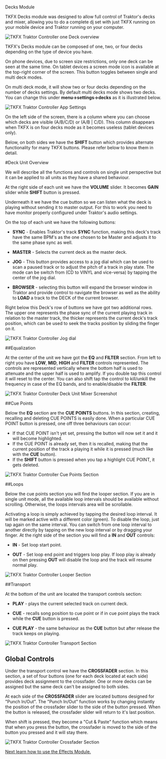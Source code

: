 #
Decks Module

TKFX Decks module was designed to allow full control of Traktor's decks and mixer, allowing you to do a complete dj set with just TKFX running on your mobile device and Traktor running on your computer.

![TKFX Traktor Controller one Deck overview](https://www.imaginando.pt/images/products/tkfx/help/tkfx_traktor_controller_decks_module_overview.png)

TKFX's Decks module can be composed of one, two, or four decks depending on the type of device you have.

On phone devices, due to screen size restrictions, only one deck can be seen at the same time. On tablet devices a screen mode icon is available at the top-right corner of the screen. This button toggles between single and multi deck modes.

On multi deck mode, it will show two or four decks depending on the number of decks settings. By default multi decks mode shows two decks. You can change this under **menu->settings->decks** as it is illustrated below.

![TKFX Traktor Controller App Settings](https://www.imaginando.pt/images/products/tkfx/help/tkfx_traktor_controller_app_settings.png)

On the left side of the screen, there is a column where you can choose which decks are visible (A/B/C/D) or (A/B | C/D). This column disappears when TKFX is on four decks mode as it becomes useless (tablet devices only).

Below, on both sides we have the **SHIFT** button which provides alternate functionality for many TKFX buttons. Please refer below to know them in detail.

#Deck Unit Overview

We will describe all the functions and controls on single unit perspective but it can be applied to all units as they have a shared behaviour.

At the right side of each unit we have the **VOLUME** slider. It becomes **GAIN** slider while **SHIFT** button is pressed.

Underneath it we have the cue button so we can listen what the deck is playing without sending it to master output. For this to work you need to have monitor properly configured under Traktor's audio settings.

On the top of each unit we have the following buttons:

- **SYNC** - Enables Traktor's track **SYNC** function, making this deck's track have the same BPM's as the one chosen to be Master and adjusts it to the same phase sync as well.

- **MASTER** - Selects the current deck as the master deck.

- **JOG** - This button provides access to a jog dial which can be used to scan a paused track or to adjust the pitch of a track in play state. The mode can be switch from (CD to VINYL and vice-versa) by tapping the center of the jog dial.

- **BROWSER** - selecting this button will expand the browser window in Traktor and provide control to navigate the browser as well as the ability to **LOAD** a track to the DECK of the current browser.

Right below this Deck's row of buttons we have got two additional rows. The upper one represents the phase sync of the current playing track in relation to the master track, the thicker represents the current deck's track position, which can be used to seek the tracks position by sliding the finger on it.

![TKFX Traktor Controller Jog dial](https://www.imaginando.pt/images/products/tkfx/help/tkfx_jog.png)

##Equalization

At the center of the unit we have got the **EQ** and **FILTER** section. From left to right you have **LOW**, **MID**, **HIGH** and **FILTER** controls represented. The controls are represented vertically where the bottom half is used to attenuate and the upper half is used to amplify. If you double tap this control it will reset to the center. You can also shift tap the control to kill/unkill the frequency in case of the EQ bands, and to enable/disable the **FILTER**.

![TKFX Traktor Controller Deck Unit Mixer Screenshot](https://www.imaginando.pt/images/products/tkfx/help/tkfx_deck_unit_mixer_section.png)

##Cue Points

Below the **EQ** section are the **CUE POINTS** buttons. In this section, creating, recalling and deleting CUE POINTS is easily done. When a particular CUE POINT button is pressed, one off three behaviours can occur:

- If that CUE POINT isn't yet set, pressing the button will now set it and it will become highlighted.
- If the CUE POINT is already set, then it is recalled, making that the current position of the track a playing it while it is pressed (much like with the **CUE** button).
- If the **SHIFT** button is pressed when you tap a highlight CUE POINT, it gets deleted.

![TKFX Traktor Controller Cue Points Section](https://www.imaginando.pt/images/products/tkfx/help/tkfx_deck_unit_cue_points_section.png)

##Loops

Below the cue points section you will find the looper section. If you are in single unit mode, all the available loop intervals should be available without scrolling. Otherwise, the loops intervals area will be scrollable.

Activating a loop is simply achieved by tapping the desired loop interval. It will be marked active with a different color (green). To disable the loop, just tap again on the same interval. You can switch from one loop interval to another directly by tapping on the new loop interval or by dragging your finger. At the right side of the section you will find a **IN** and **OUT** controls:

- **IN** - Set loop start point.

- **OUT** - Set loop end point and triggers loop play. If loop play is already on then pressing **OUT** will disable the loop and the track will resume normal play.

![TKFX Traktor Controller Looper Section](https://www.imaginando.pt/images/products/tkfx/help/tkfx_deck_unit_looper_section.png)

##Transport

At the bottom of the unit are located the transport controls section:

- **PLAY** - plays the current selected track on current deck.

- **CUE** - recalls song position to cue point or if in cue point plays the track while the **CUE** button is pressed.

- **CUE PLAY** - the same behaviour as the **CUE** button but after release the track keeps on playing.

![TKFX Traktor Controller Transport Section](https://www.imaginando.pt/images/products/tkfx/help/tkfx_deck_transport_section.png)

## Global Controls

Under the transport control we have the **CROSSFADER** section. In this section, a set of four buttons (one for each deck located at each side) provides deck assignment to the crossfader. One or more decks can be assigned but the same deck can't be assigned to both sides.

At each side of the **CROSSFADER** slider are located buttons designed for "Punch In/Out". The "Punch In/Out" function works by changing instantly the position of the crossfader slider to the side of the button pressed. When the button is released, the crossfader slider will return to it's last position.

When shift is pressed, they become a "Cut & Paste" function which means that when you press the button, the crossfader is moved to the side of the button you pressed and it will stay there.

![TKFX Traktor Controller Crossfader Section](https://www.imaginando.pt/images/products/tkfx/help/tkfx_deck_crossfader_detail.png)

[Next learn how to use the Effects Module.](https://www.imaginando.pt/products/tkfx/help/effects)